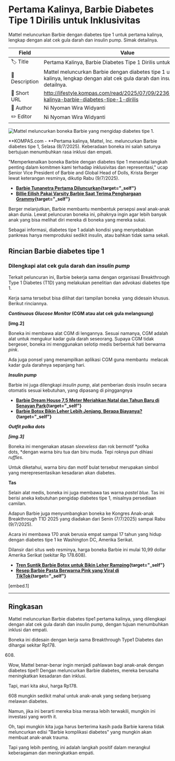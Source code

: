 # Pertama Kalinya, Barbie Diabetes Tipe 1 Dirilis untuk Inklusivitas

Mattel meluncurkan Barbie dengan diabetes tipe 1 untuk pertama kalinya, lengkap dengan alat cek gula darah dan insulin pump. Simak detailnya.

| Field         | Value                                                       |
|---------------|-------------------------------------------------------------|
| 🏷️ Title       | Pertama Kalinya, Barbie Diabetes Tipe 1 Dirilis untuk Inklusivitas |
| 📝 Description | Mattel meluncurkan Barbie dengan diabetes tipe 1 untuk pertama kalinya, lengkap dengan alat cek gula darah dan insulin pump. Simak detailnya. |
| 🔗 Short URL   | http://lifestyle.kompas.com/read/2025/07/09/223600620/pertama-kalinya-barbie-diabetes-tipe-1-dirilis |
| 👤 Author      | Ni Nyoman Wira Widyanti |
| ✏️ Editor      | Ni Nyoman Wira Widyanti |

![Mattel meluncurkan boneka Barbie yang mengidap diabetes tipe 1. ](https://asset.kompas.com/crops/bMWC71igvAFAcT-DJFiWUBAa5CY=/0x9:900x609/750x500/data/photo/2025/07/09/686e5fd3e3287.png)

**KOMPAS.com - **Pertama kalinya, Mattel, Inc. meluncurkan Barbie diabetes tipe 1, Selasa (8/7/2025). Keberadaan boneka ini salah satunya bertujuan menumbuhkan rasa inklusi dan empati.

\"Memperkenalkan boneka Barbie dengan diabetes tipe 1 menandai langkah penting dalam komitmen kami terhadap inklusivitas dan representasi,\" ucap Senior Vice President of Barbie and Global Head of Dolls, Krista Berger lewat keterangan resminya, dikutip Rabu (9/7/2025).

- **[Barbie Tunanetra Pertama Diluncurkan](http://lifestyle.kompas.com/read/2024/07/26/143454820/barbie-tunanetra-pertama-diluncurkan){target="_self"}**
- ******[Billie Eilish Pakai Varsity Barbie Saat Terima Penghargaan Grammy](http://lifestyle.kompas.com/read/2024/02/05/170600620/billie-eilish-pakai-varsity-barbie-saat-terima-penghargaan-grammy){target="_self"}******

Berger melanjutkan, Barbie membantu membentuk persepsi awal anak-anak akan dunia. Lewat peluncuran boneka ini, pihaknya ingin agar lebih banyak anak yang bisa melihat diri mereka di boneka yang mereka sukai. 

Sebagai informasi, diabetes tipe 1 adalah kondisi yang menyebabkan pankreas hanya memproduksi sedikit insulin, atau bahkan tidak sama sekali.

## Rincian Barbie diabetes tipe 1

### Dilengkapi alat cek gula darah dan *insulin pump*

Terkait peluncuran ini, Barbie bekerja sama dengan organisasi Breakthrough Type 1 Diabetes (T1D) yang melakukan penelitian dan advokasi diabetes tipe 1.

Kerja sama tersebut bisa dilihat dari tampilan boneka  yang didesain khusus. Berikut rinciannya.

***Continuous Glucose Monitor* (CGM atau alat cek gula melangsung)**

**\[img.2\]**

Boneka ini membawa alat CGM di lengannya. Sesuai namanya, CGM adalah alat untuk mengukur kadar gula darah seseorang. Supaya CGM tidak bergeser, boneka ini menggunakan selotip medis berbentuk hati berwarna *pink*.

Ada juga ponsel yang menampilkan aplikasi CGM guna membantu  melacak kadar gula darahnya sepanjang hari.

***Insulin pump***

Barbie ini juga dilengkapi *insulin pump*, alat pemberian dosis insulin secara otomatis sesuai kebutuhan, yang dipasang di pinggangnya

- **[Barbie Dream House 7,5 Meter Meriahkan Natal dan Tahun Baru di Senayan Park](http://lifestyle.kompas.com/read/2023/12/23/074104620/barbie-dream-house-75-meter-meriahkan-natal-dan-tahun-baru-di-senayan-park){target="_self"}**
- ******[Barbie Botox Bikin Leher Lebih Jenjang, Berapa Biayanya?](http://lifestyle.kompas.com/read/2023/10/16/123639920/barbie-botox-bikin-leher-lebih-jenjang-berapa-biayanya){target="_self"}******

***Outfit polka dots***

***\[img.3\]***

Boneka ini mengenakan atasan *sleeveless* dan rok bermotif *polka dots, *dengan warna biru tua dan biru muda. Tepi roknya pun dihiasi *ruffles*. 

Untuk diketahui, warna biru dan motif bulat tersebut merupakan simbol yang merepresentasikan kesadaran akan diabetes.

**Tas**

Selain alat medis, boneka ini juga membawa tas warna *pastel blue*. Tas ini berisi aneka kebutuhan pengidap diabetes tipe 1, misalnya persediaan camilan. 

Adapun Barbie juga menyumbangkan boneka ke Kongres Anak-anak Breakthrough T1D 2025 yang diadakan dari Senin (7/7/2025) sampai Rabu (9/7/2025). 

Acara ini membawa 170 anak berusia empat sampai 17 tahun yang hidup dengan diabetes tipe 1 ke Washington DC, Amerika Serikat. 

Dilansir dari situs web resminya, harga boneka Barbie ini mulai 10,99 dollar Amerika Serikat (sekitar Rp 178.608).

- **[Tren Suntik Barbie Botox untuk Bikin Leher Ramping](http://lifestyle.kompas.com/read/2023/09/04/100141620/tren-suntik-barbie-botox-untuk-bikin-leher-ramping){target="_self"}**
- ******[Resep Barbie Pasta Berwarna Pink yang Viral di TikTok](http://lifestyle.kompas.com/read/2023/08/23/155747420/resep-barbie-pasta-berwarna-pink-yang-viral-di-tiktok){target="_self"}******

\[embed.1\]

---
## Ringkasan

Mattel meluncurkan Barbie diabetes tipe1 pertama kalinya, yang dilengkapi dengan alat cek gula darah dan insulin pump, dengan tujuan menumbuhkan inklusi dan empati.

 Boneka ini didesain dengan kerja sama Breakthrough Type1 Diabetes dan dihargai sekitar Rp178.

608.



Wow, Mattel benar-benar ingin menjadi pahlawan bagi anak-anak dengan diabetes tipe1! Dengan meluncurkan Barbie diabetes, mereka berusaha meningkatkan kesadaran dan inklusi.

 Tapi, mari kita akui, harga Rp178.

608 mungkin sedikit mahal untuk anak-anak yang sedang berjuang melawan diabetes.

 Namun, jika ini berarti mereka bisa merasa lebih terwakili, mungkin ini investasi yang worth it.

 Oh, tapi mungkin kita juga harus berterima kasih pada Barbie karena tidak meluncurkan edisi "Barbie komplikasi diabetes" yang mungkin akan membuat anak-anak trauma.

 Tapi yang lebih penting, ini adalah langkah positif dalam merangkul keberagaman dan meningkatkan empati.
